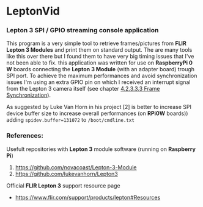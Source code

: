 # LeptonVid
### Lepton 3 SPI / GPIO streaming console application

This program is a very simple tool to retrieve frames/pictures from __FLIR Lepton 3 Modules__ and print them on standard output. The are many tools like this over there but I found them to have very big timing issues that I've not been able to fix.
this application was written for use on __RaspberryPi 0 W__ boards connecting the __Lepton 3 Module__ (with an adapter board) trough SPI port. To achieve the maximum performances and avoid synchronization issues I'm using an extra GPIO pin on which I received an interrupt signal from the Lepton 3 camera itself (see chapter [4.2.3.3.3 Frame Synchronization](https://www.flir.com/globalassets/imported-assets/document/flir-lepton-engineering-datasheet.pdf)).

As suggested by Luke Van Horn in his project [2] is better to increase SPI device buffer size to increase overall performances (on __RPi0W__ boards)) adding `spidev.buffer=131072` to `/boot/cmdline.txt`

### References:

Usefult repositories with __Lepton 3__ module software (running on __Raspberry Pi__)
1. https://github.com/novacoast/Lepton-3-Module 
2. https://github.com/lukevanhorn/Lepton3 


Official __FLIR Lepton 3__ support resource page
- https://www.flir.com/support/products/lepton#Resources
